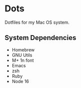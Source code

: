# Dots
Dotfiles for my Mac OS system.

## System Dependencies
- Homebrew
- GNU Utils
- M+ 1n font
- Emacs
- zsh
- Ruby
- Node 16
